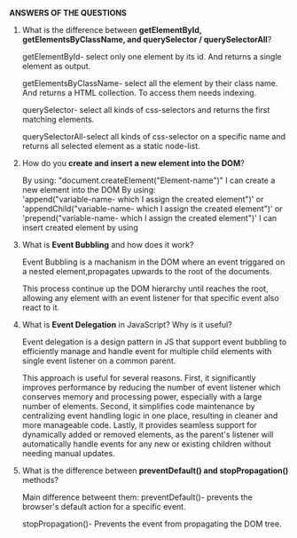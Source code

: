 **ANSWERS OF THE QUESTIONS**

1. What is the difference between **getElementById, getElementsByClassName, and querySelector / querySelectorAll**?
    
    getElementById- select only one element by its id. And returns a single element as output.

    getElementsByClassName- select all the element by their class name. And returns a HTML collection. To access them needs indexing.

    querySelector- select all kinds of css-selectors and returns the first matching elements.

    querySelectorAll-select all kinds of css-selector on a specific name and returns all selected element as a static node-list.




2. How do you  **create and insert a new element into the DOM**?
    
    By using:
                "document.createElement("Element-name")" 
                I can create a new element into the DOM 
    By using:            
            'append("variable-name- which I assign the created element")'
            or 'appendChild("variable-name- which I assign the created element")' 
            or 'prepend("variable-name- which I assign the created element")'
            I can insert created element by using


3. What is **Event Bubbling** and how does it work?
    
    Event Bubbling is a machanism in the DOM where an event triggared on a nested element,propagates upwards to the root of the documents.
    
    This process continue up the DOM hierarchy until reaches the root, allowing any element with an event listener for that specific event also react to it. 



4. What is **Event Delegation** in JavaScript? Why is it useful?
    
    Event delegation is a design pattern in JS that support event bubbling to efficiently manage and handle event for multiple child elements with single event listener on a common parent.

    This approach is useful for several reasons. First, it significantly improves performance by reducing the number of event listener which conserves memory and processing power, especially with a large number of elements. Second, it simplifies code maintenance by centralizing event handling logic in one place, resulting in cleaner and more manageable code. Lastly, it provides seamless support for dynamically added or removed elements, as the parent's listener will automatically handle events for any new or existing children without needing manual updates.


5. What is the difference between **preventDefault() and stopPropagation()** methods?
   
    Main difference betweent them: 
    preventDefault()- prevents the browser's default action for a specific event.

    stopPropagation()- Prevents the event from propagating the DOM tree.




